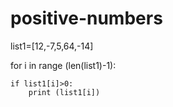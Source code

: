 # positive-numbers

list1=[12,-7,5,64,-14]

for i in range (len(list1)-1):

    if list1[i]>0:
        print (list1[i])
